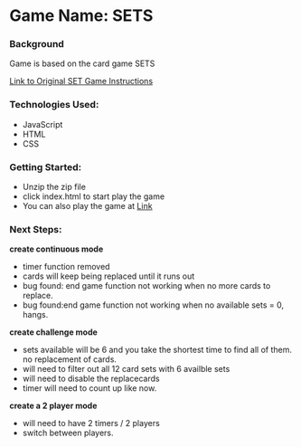 # Game Name: SETS

### Background

Game is based on the card game SETS

[Link to Original SET Game Instructions](https://www.setgame.com/sites/default/files/instructions/SET%20INSTRUCTIONS%20-%20ENGLISH.pdf)

### Technologies Used:

- JavaScript
- HTML
- CSS

### Getting Started:

- Unzip the zip file
- click index.html to start play the game
- You can also play the game at [Link](https://wallgecko-sets.netlify.app/)

### Next Steps:

**create continuous mode**

- timer function removed
- cards will keep being replaced until it runs out
- bug found: end game function not working when no more cards to replace.
- bug found:end game function not working when no available sets = 0, hangs.

**create challenge mode**

- sets available will be 6 and you take the shortest time to find all of them. no replacement of cards.
- will need to filter out all 12 card sets with 6 availble sets
- will need to disable the replacecards
- timer will need to count up like now.

**create a 2 player mode**

- will need to have 2 timers / 2 players
- switch between players.
